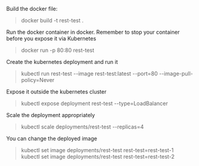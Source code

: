 Build the docker file:
> docker build -t rest-test .

Run the docker container in docker. Remember to stop your container before you expose it via Kubernetes
> docker run -p 80:80 rest-test

Create the kubernetes deployment and run it
> kubectl run rest-test --image rest-test:latest --port=80 --image-pull-policy=Never

Expose it outside the kubernetes cluster
> kubectl expose deployment rest-test --type=LoadBalancer

Scale the deployment appropriately
> kubectl scale deployments/rest-test --replicas=4

You can change the deployed image
> kubectl set image deployments/rest-test rest-test=rest-test-1  
> kubectl set image deployments/rest-test rest-test=rest-test-2
